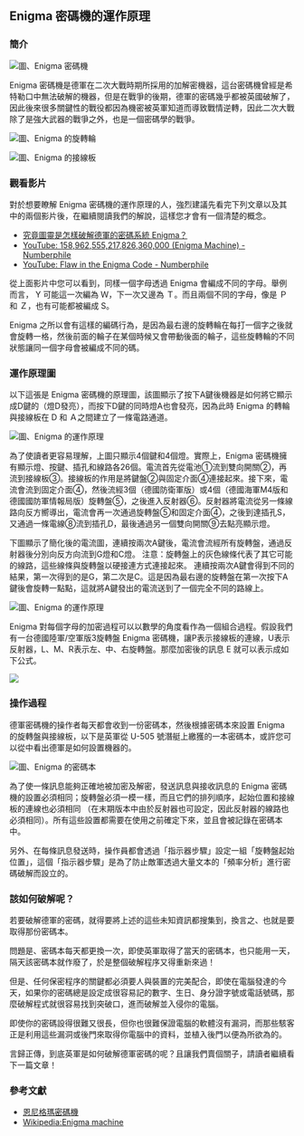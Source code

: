 ## Enigma 密碼機的運作原理

### 簡介

![圖、Enigma 密碼機](Four-rotor-enigma.jpg)

Enigma 密碼機是德軍在二次大戰時期所採用的加解密機器，這台密碼機曾經是希特勒口中無法破解的機器，但是在戰爭的後期，德軍的密碼幾乎都被英國破解了，因此後來很多關鍵性的戰役都因為機密被英軍知道而導致戰情逆轉，因此二次大戰除了是強大武器的戰爭之外，也是一個密碼學的戰爭。

![圖、Enigma 的旋轉輪](640px-Enigma-rotor-stack.jpg)

![圖、Enigma 的接線板](640px-Enigma-plugboard.jpg)

### 觀看影片

對於想要瞭解 Enigma 密碼機的運作原理的人，強烈建議先看完下列文章以及其中的兩個影片後，在繼續閱讀我們的解說，這樣您才會有一個清楚的概念。

* [究竟圖靈是怎樣破解德軍的密碼系統 Enigma？](http://www.inside.com.tw/2015/03/03/how-did-alan-turing-figure-out-the-enigma-machine)
 * [YouTube: 158,962,555,217,826,360,000 (Enigma Machine) - Numberphile](https://www.youtube.com/watch?v=G2_Q9FoD-oQ)
 * [YouTube: Flaw in the Enigma Code - Numberphile](https://www.youtube.com/watch?v=V4V2bpZlqx8)

從上面影片中您可以看到，同樣一個字母透過 Enigma 會編成不同的字母。舉例而言， Y 可能這一次編為 Ｗ，下一次又邊為 Ｔ。而且兩個不同的字母，像是 Ｐ和 Ｚ，也有可能都被編成 S。

Enigma 之所以會有這樣的編碼行為，是因為最右邊的旋轉輪在每打一個字之後就會旋轉一格，然後前面的輪子在某個時候又會帶動後面的輪子，這些旋轉輪的不同狀態讓同一個字母會被編成不同的碼。

### 運作原理圖

以下這張是 Enigma 密碼機的原理圖，該圖顯示了按下A鍵後機器是如何將它顯示成D鍵的（燈D發亮），而按下D鍵的同時燈A也會發亮，因為此時 Enigma 的轉輪與接線板在 D 和 Ａ之間建立了一條電路通道。

![圖、Enigma 的運作原理](Enigma_wiring_kleur.svg.png)

為了使讀者更容易理解，上圖只顯示4個鍵和4個燈。實際上，Enigma 密碼機擁有顯示燈、按鍵、插孔和線路各26個。電流首先從電池①流到雙向開關②，再流到接線板③。接線板的作用是將鍵盤②與固定介面④連接起來。接下來，電流會流到固定介面④，然後流經3個（德國防衛軍版）或4個（德國海軍M4版和德國國防軍情報局版）旋轉盤⑤，之後進入反射器⑥。反射器將電流從另一條線路向反方嚮導出，電流會再一次通過旋轉盤⑤和固定介面④，之後到達插孔S，又通過一條電線⑧流到插孔D，最後通過另一個雙向開關⑨去點亮顯示燈。

下圖顯示了簡化後的電流圖，連續按兩次A鍵後，電流會流經所有旋轉盤，通過反射器後分別向反方向流到G燈和C燈。 注意：旋轉盤上的灰色線條代表了其它可能的線路，這些線條與旋轉盤以硬接連方式連接起來。 連續按兩次A鍵會得到不同的結果，第一次得到的是G，第二次是C。這是因為最右邊的旋轉盤在第一次按下A鍵後會旋轉一點點，這就將A鍵發出的電流送到了一個完全不同的路線上。

![圖、Enigma 的運作原理](633px-Enigma-action.svg.png)

Enigma  對每個字母的加密過程可以以數學的角度看作為一個組合過程。假設我們有一台德國陸軍/空軍版3旋轉盤 Enigma 密碼機，讓P表示接線板的連線，U表示反射器，L、M、R表示左、中、右旋轉盤。那麼加密後的訊息 E 就可以表示成如下公式。

![](EnigmaMath.png)

### 操作過程

德軍密碼機的操作者每天都會收到一份密碼本，然後根據密碼本來設置 Enigma  的旋轉盤與接線板，以下是英軍從 U-505 號潛艇上繳獲的一本密碼本，或許您可以從中看出德軍是如何設置機器的。

![圖、Enigma 的密碼本](1024px-Kenngruppenheft.jpg)

為了使一條訊息能夠正確地被加密及解密，發送訊息與接收訊息的 Enigma  密碼機的設置必須相同；旋轉盤必須一模一樣，而且它們的排列順序，起始位置和接線板的連線也必須相同 （在末期版本中由於反射器也可設定，因此反射器的線路也必須相同）。所有這些設置都需要在使用之前確定下來，並且會被記錄在密碼本中。

另外、在每條訊息發送時，操作員都會透過「指示器步驟」設定一組「旋轉盤起始位置」，這個「指示器步驟」是為了防止敵軍透過大量文本的「頻率分析」進行密碼破解而設立的。

### 該如何破解呢？

若要破解德軍的密碼，就得要將上述的這些未知資訊都搜集到，換言之、也就是要取得那份密碼本。

問題是、密碼本每天都更換一次，即使英軍取得了當天的密碼本，也只能用一天，隔天該密碼本就作廢了，於是整個破解程序又得重新來過！

但是、任何保密程序的關鍵都必須要人與裝置的完美配合，即使在電腦發達的今天，如果你的密碼總是設定成很容易記的數字、生日、身分證字號或電話號碼，那麼破解程式就很容易找到突破口，進而破解並入侵你的電腦。

即使你的密碼設得很難又很長，但你也很難保證電腦的軟體沒有漏洞，而那些駭客正是利用這些漏洞或後門來取得你電腦中的資料，並植入後門以便為所欲為的。

言歸正傳，到底英軍是如何破解德軍密碼的呢？且讓我們賣個關子，請讀者繼續看下一篇文章！

### 參考文獻

* [恩尼格瑪密碼機](http://zh.wikipedia.org/wiki/%E6%81%A9%E5%B0%BC%E6%A0%BC%E7%8E%9B%E5%AF%86%E7%A0%81%E6%9C%BA) 
* [Wikipedia:Enigma machine](http://en.wikipedia.org/wiki/Enigma_machine)
